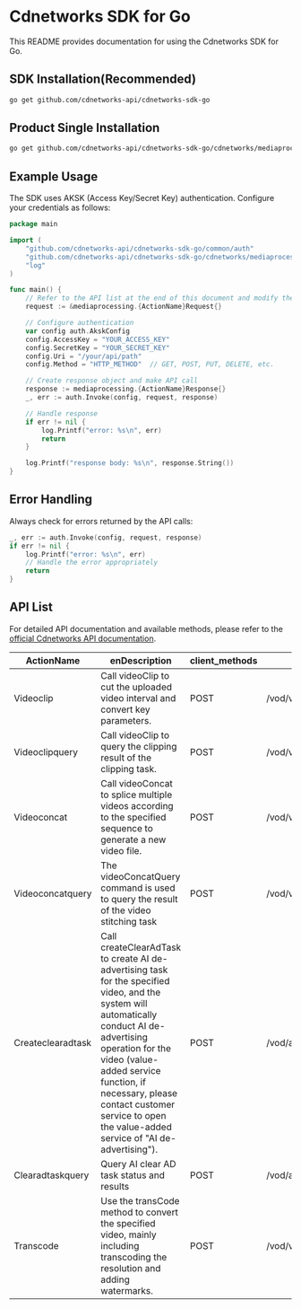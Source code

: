 # Cdnetworks SDK for Go

This README provides documentation for using the Cdnetworks SDK for Go.

## SDK Installation(Recommended)

```bash
go get github.com/cdnetworks-api/cdnetworks-sdk-go
```

## Product Single Installation

```bash
go get github.com/cdnetworks-api/cdnetworks-sdk-go/cdnetworks/mediaprocessing
```

## Example Usage

The SDK uses AKSK (Access Key/Secret Key) authentication. Configure your credentials as follows:

```go
package main

import (
    "github.com/cdnetworks-api/cdnetworks-sdk-go/common/auth"
    "github.com/cdnetworks-api/cdnetworks-sdk-go/cdnetworks/mediaprocessing"
    "log"
)

func main() {
	// Refer to the API list at the end of this document and modify the corresponding {ActionName}, Method, and Uri
    request := &mediaprocessing.{ActionName}Request{}

    // Configure authentication
    var config auth.AkskConfig
    config.AccessKey = "YOUR_ACCESS_KEY"
    config.SecretKey = "YOUR_SECRET_KEY"
    config.Uri = "/your/api/path"
    config.Method = "HTTP_METHOD"  // GET, POST, PUT, DELETE, etc.

    // Create response object and make API call
    response := mediaprocessing.{ActionName}Response{}
    _, err := auth.Invoke(config, request, response)

    // Handle response
    if err != nil {
        log.Printf("error: %s\n", err)
        return
    }

    log.Printf("response body: %s\n", response.String())
}
```

## Error Handling

Always check for errors returned by the API calls:

```go
_, err := auth.Invoke(config, request, response)
if err != nil {
    log.Printf("error: %s\n", err)
    // Handle the error appropriately
    return
}
```

## API List
For detailed API documentation and available methods, please refer to the [official Cdnetworks API documentation](https://docs.cdnetworks.com/en/cdn/apidocs).

| ActionName | enDescription | client_methods | uri |
| --- | --- | --- | --- |
| Videoclip | Call videoClip to cut the uploaded video interval and convert key parameters. | POST | /vod/videoManage/videoClip |
| Videoclipquery | Call videoClip to query the clipping result of the clipping task. | POST | /vod/videoManage/videoClipQuery |
| Videoconcat | Call videoConcat to splice multiple videos according to the specified sequence to generate a new video file. | POST | /vod/videoManage/videoConcat |
| Videoconcatquery | The videoConcatQuery command is used to query the result of the video stitching task | POST | /vod/videoManage/videoConcatQuery |
| Createclearadtask | Call createClearAdTask to create AI de-advertising task for the specified video, and the system will automatically conduct AI de-advertising operation for the video (value-added service function, if necessary, please contact customer service to open the value-added service of "AI de-advertising"). | POST | /vod/ai/createClearAdTask |
| Clearadtaskquery | Query AI clear AD task status and results | POST | /vod/ai/clearAdTaskQuery |
| Transcode | Use the transCode method to convert the specified video, mainly including transcoding the resolution and adding watermarks. | POST | /vod/videoManage/transCode |